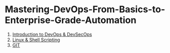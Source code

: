 # Mastering-DevOps-From-Basics-to-Enterprise-Grade-Automation


1. [Introduction to DevOps & DevSecOps](./Module1_DevOps_Intro.md)  
2. [Linux & Shell Scripting](./Module2_Linux_Shell.md)  
3. [GIT](./Module3_Git.md)  
